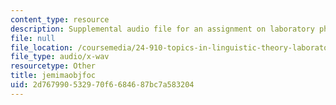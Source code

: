 ```yaml
---
content_type: resource
description: Supplemental audio file for an assignment on laboratory phonology.
file: null
file_location: /coursemedia/24-910-topics-in-linguistic-theory-laboratory-phonology-spring-2007/2d767990532970f6684687bc7a583204_jemimaobjfoc.wav
file_type: audio/x-wav
resourcetype: Other
title: jemimaobjfoc
uid: 2d767990-5329-70f6-6846-87bc7a583204
---
```

